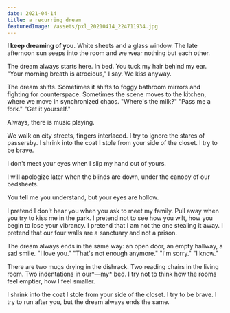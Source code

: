 ```yaml
---
date: 2021-04-14
title: a recurring dream
featuredImage: /assets/pxl_20210414_224711934.jpg
---
```

**I keep dreaming of you**. White sheets and a glass window. The late afternoon sun seeps into the room and we wear nothing but each other. 

The dream always starts here. In bed. You tuck my hair behind my ear. "Your morning breath is atrocious," I say. We kiss anyway.

The dream shifts. Sometimes it shifts to foggy bathroom mirrors and fighting for counterspace. Sometimes the scene moves to the kitchen, where we move in synchronized chaos. "Where's the milk?" "Pass me a fork." "Get it yourself." 

Always, there is music playing.

We walk on city streets, fingers interlaced. I try to ignore the stares of passersby. I shrink into the coat I stole from your side of the closet. I try to be brave.

I don't meet your eyes when I slip my hand out of yours. 

I will apologize later when the blinds are down, under the canopy of our bedsheets. 

You tell me you understand, but your eyes are hollow. 

I pretend I don't hear you when you ask to meet my family. Pull away when you try to kiss me in the park. I pretend not to see how you wilt, how you begin to lose your vibrancy. I pretend that I am not the one stealing it away. I pretend that our four walls are a sanctuary and not a prison.

The dream always ends in the same way: an open door, an empty hallway, a sad smile. "I love you." "That's not enough anymore." "I'm sorry." "I know."

There are two mugs drying in the dishrack. Two reading chairs in the living room. Two indentations in our*—my* bed. I try not to think how the rooms feel emptier, how I feel smaller. 

I shrink into the coat I stole from your side of the closet. I try to be brave. I try to run after you, but the dream always ends the same.